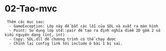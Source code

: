 # 02-Tao-mvc
     Thêm các mục sau: 
      - GameException: Lớp này để bắt các lỗi của SDL và xuất ra màn hình
      - Point: Sử dụng lớp std::pair để tạo ra định nghĩa điểm 2D gồm 2 số kiểu nguyên dạng (int, int)
      - Copy: SDL.dll để chương trình có thể chạy được
      - Chỉnh lại config link tới include ở bài 1 bị sai.
